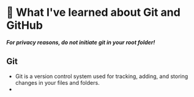 # :wave: What I've learned about Git and GitHub

***For privacy reasons, do not initiate git in your root folder!***

## Git 
* Git is a version control system used for tracking, adding, and storing changes in your files and folders.
* 

